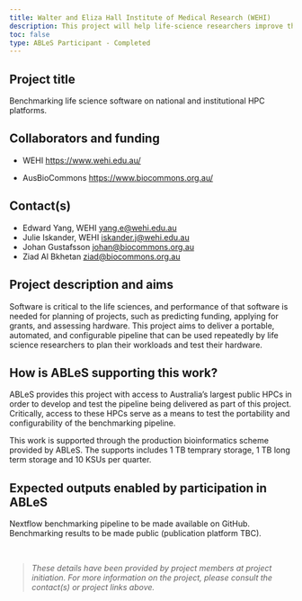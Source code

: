 ```yaml
---
title: Walter and Eliza Hall Institute of Medical Research (WEHI)
description: This project will help life-science researchers improve the estimation of their grants and compute resources by creating a portable and rerunnable pipeline that benchmarks commonly used life-science analysis software.
toc: false
type: ABLeS Participant - Completed
---
```


## Project title

Benchmarking life science software on national and institutional HPC platforms.

## Collaborators and funding

- WEHI https://www.wehi.edu.au/

- AusBioCommons https://www.biocommons.org.au/

## Contact(s)

- Edward Yang, WEHI <yang.e@wehi.edu.au>
- Julie Iskander, WEHI <iskander.j@wehi.edu.au>
- Johan Gustafsson <johan@biocommons.org.au>
- Ziad Al Bkhetan <ziad@biocommons.org.au>

## Project description and aims

Software is critical to the life sciences, and performance of that software is needed for planning of projects, such as predicting funding, applying for grants, and assessing hardware. This project aims to deliver a portable, automated, and configurable pipeline that can be used repeatedly by life science researchers to plan their workloads and test their hardware.

## How is ABLeS supporting this work?

ABLeS provides this project with access to Australia’s largest public HPCs in order to develop and test the pipeline being delivered as part of this project. Critically, access to these HPCs serve as a means to test the portability and configurability of the benchmarking pipeline.

This work is supported through the production bioinformatics scheme provided by ABLeS. The supports includes 1 TB temprary storage, 1 TB long term storage and 10 KSUs per quarter.

## Expected outputs enabled by participation in ABLeS

Nextflow benchmarking pipeline to be made available on GitHub.
Benchmarking results to be made public (publication platform TBC).

<br/>

> _These details have been provided by project members at project initiation. For more information on the project, please consult the contact(s) or project links above._
